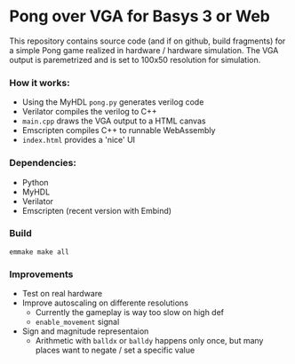 # Pong over VGA for Basys 3 or Web

This repository contains source code (and if on github, build fragments) for a simple Pong game realized in hardware / hardware simulation. The VGA output is paremetrized and is set to 100x50 resolution for simulation.

### How it works:
- Using the MyHDL `pong.py` generates verilog code
- Verilator compiles the verilog to C++
- `main.cpp` draws the VGA output to a HTML canvas
- Emscripten compiles C++ to runnable WebAssembly
- `index.html` provides a 'nice' UI

### Dependencies:
- Python
- MyHDL
- Verilator
- Emscripten (recent version with Embind)

### Build
`emmake make all`

### Improvements
- Test on real hardware
- Improve autoscaling on differente resolutions
    - Currently the gameplay is way too slow on high def
    - `enable_movement` signal
- Sign and magnitude representaion
    - Arithmetic with `balldx` or `balldy` happens only once, but many places want to negate / set a specific value
